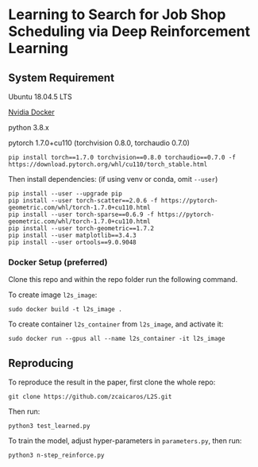 # Learning to Search for Job Shop Scheduling via Deep Reinforcement Learning

## System Requirement
Ubuntu 18.04.5 LTS 

[Nvidia Docker](https://docs.nvidia.com/datacenter/cloud-native/container-toolkit/install-guide.html#docker)


python 3.8.x

pytorch 1.7.0+cu110 (torchvision 0.8.0, torchaudio 0.7.0)
```commandline
pip install torch==1.7.0 torchvision==0.8.0 torchaudio==0.7.0 -f https://download.pytorch.org/whl/cu110/torch_stable.html
```
Then install dependencies: (if using venv or conda, omit `--user`)
```
pip install --user --upgrade pip
pip install --user torch-scatter==2.0.6 -f https://pytorch-geometric.com/whl/torch-1.7.0+cu110.html
pip install --user torch-sparse==0.6.9 -f https://pytorch-geometric.com/whl/torch-1.7.0+cu110.html
pip install --user torch-geometric==1.7.2
pip install --user matplotlib==3.4.3
pip install --user ortools==9.0.9048
```

### Docker Setup (preferred)
Clone this repo and within the repo folder run the following command.

To create image `l2s_image`:
```commandline
sudo docker build -t l2s_image .
```

To create container `l2s_container` from `l2s_image`, and activate it:
```commandline
sudo docker run --gpus all --name l2s_container -it l2s_image
```

## Reproducing
To reproduce the result in the paper, first clone the whole repo:
```commandline
git clone https://github.com/zcaicaros/L2S.git
```
Then run:
```commandline
python3 test_learned.py
```
To train the model, adjust hyper-parameters in `parameters.py`, then run:
```commandline
python3 n-step_reinforce.py
```